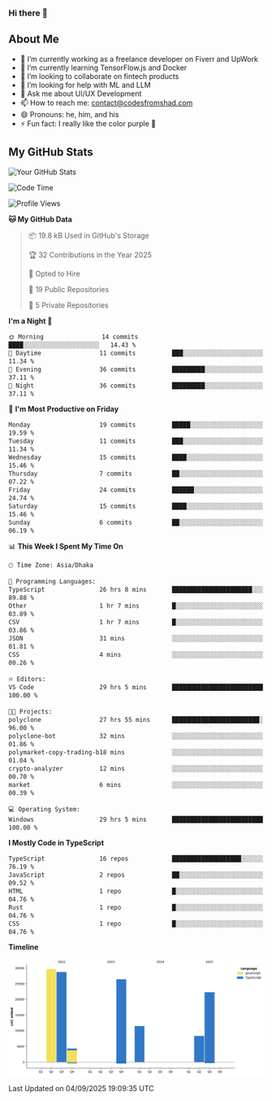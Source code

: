 ### Hi there 👋

## About Me
- 🔭 I’m currently working as a freelance developer on Fiverr and UpWork
- 🌱 I’m currently learning TensorFlow.js and Docker
- 👯 I’m looking to collaborate on fintech products
- 🤔 I’m looking for help with ML and LLM
- 💬 Ask me about UI/UX Development
- 📫 How to reach me: contact@codesfromshad.com
- 😄 Pronouns: he, him, and his
- ⚡ Fun fact: I really like the color purple 💜

## My GitHub Stats

![Your GitHub Stats](https://github-readme-stats.vercel.app/api?username=codesfromshad&show_icons=true&theme=midnight-purple)

<!--START_SECTION:waka-->
![Code Time](http://img.shields.io/badge/Code%20Time-959%20hrs%208%20mins-blue)

![Profile Views](http://img.shields.io/badge/Profile%20Views-0-blue)

**🐱 My GitHub Data** 

> 📦 19.8 kB Used in GitHub's Storage 
 > 
> 🏆 32 Contributions in the Year 2025
 > 
> 💼 Opted to Hire
 > 
> 📜 19 Public Repositories 
 > 
> 🔑 5 Private Repositories 
 > 
**I'm a Night 🦉** 

```text
🌞 Morning                14 commits          ████░░░░░░░░░░░░░░░░░░░░░   14.43 % 
🌆 Daytime                11 commits          ███░░░░░░░░░░░░░░░░░░░░░░   11.34 % 
🌃 Evening                36 commits          █████████░░░░░░░░░░░░░░░░   37.11 % 
🌙 Night                  36 commits          █████████░░░░░░░░░░░░░░░░   37.11 % 
```
📅 **I'm Most Productive on Friday** 

```text
Monday                   19 commits          █████░░░░░░░░░░░░░░░░░░░░   19.59 % 
Tuesday                  11 commits          ███░░░░░░░░░░░░░░░░░░░░░░   11.34 % 
Wednesday                15 commits          ████░░░░░░░░░░░░░░░░░░░░░   15.46 % 
Thursday                 7 commits           ██░░░░░░░░░░░░░░░░░░░░░░░   07.22 % 
Friday                   24 commits          ██████░░░░░░░░░░░░░░░░░░░   24.74 % 
Saturday                 15 commits          ████░░░░░░░░░░░░░░░░░░░░░   15.46 % 
Sunday                   6 commits           ██░░░░░░░░░░░░░░░░░░░░░░░   06.19 % 
```


📊 **This Week I Spent My Time On** 

```text
🕑︎ Time Zone: Asia/Dhaka

💬 Programming Languages: 
TypeScript               26 hrs 8 mins       ██████████████████████░░░   89.88 % 
Other                    1 hr 7 mins         █░░░░░░░░░░░░░░░░░░░░░░░░   03.89 % 
CSV                      1 hr 7 mins         █░░░░░░░░░░░░░░░░░░░░░░░░   03.86 % 
JSON                     31 mins             ░░░░░░░░░░░░░░░░░░░░░░░░░   01.81 % 
CSS                      4 mins              ░░░░░░░░░░░░░░░░░░░░░░░░░   00.26 % 

🔥 Editors: 
VS Code                  29 hrs 5 mins       █████████████████████████   100.00 % 

🐱‍💻 Projects: 
polyclone                27 hrs 55 mins      ████████████████████████░   96.00 % 
polyclone-bot            32 mins             ░░░░░░░░░░░░░░░░░░░░░░░░░   01.86 % 
polymarket-copy-trading-b18 mins             ░░░░░░░░░░░░░░░░░░░░░░░░░   01.04 % 
crypto-analyzer          12 mins             ░░░░░░░░░░░░░░░░░░░░░░░░░   00.70 % 
market                   6 mins              ░░░░░░░░░░░░░░░░░░░░░░░░░   00.39 % 

💻 Operating System: 
Windows                  29 hrs 5 mins       █████████████████████████   100.00 % 
```

**I Mostly Code in TypeScript** 

```text
TypeScript               16 repos            ███████████████████░░░░░░   76.19 % 
JavaScript               2 repos             ██░░░░░░░░░░░░░░░░░░░░░░░   09.52 % 
HTML                     1 repo              █░░░░░░░░░░░░░░░░░░░░░░░░   04.76 % 
Rust                     1 repo              █░░░░░░░░░░░░░░░░░░░░░░░░   04.76 % 
CSS                      1 repo              █░░░░░░░░░░░░░░░░░░░░░░░░   04.76 % 
```



**Timeline**

![Lines of Code chart](https://raw.githubusercontent.com/codesfromshad/codesfromshad/main/assets/bar_graph.png)


 Last Updated on 04/09/2025 19:09:35 UTC
<!--END_SECTION:waka-->

<!--
**codesfromshad/codesfromshad** is a ✨ _special_ ✨ repository because its `README.md` (this file) appears on your GitHub profile.

Here are some ideas to get you started:

- 🔭 I’m currently working on ...
- 🌱 I’m currently learning ...
- 👯 I’m looking to collaborate on ...
- 🤔 I’m looking for help with ...
- 💬 Ask me about ...
- 📫 How to reach me: ...
- 😄 Pronouns: ...
- ⚡ Fun fact: ...
-->

